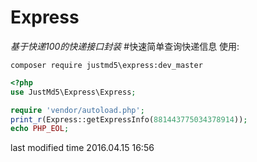 Express
=======
*基于快递100的快递接口封装*
#快速简单查询快递信息
使用:
```shell
composer require justmd5\express:dev_master
```
```php
<?php
use JustMd5\Express\Express;

require 'vendor/autoload.php';
print_r(Express::getExpressInfo(881443775034378914));
echo PHP_EOL;

```
last modified time 2016.04.15 16:56

